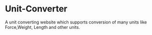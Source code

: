 # Unit-Converter
A unit converting website which supports conversion of many units like Force,Weight, Length and other units.
